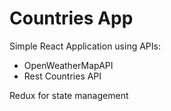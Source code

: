 # Countries App

Simple React Application using APIs:

- OpenWeatherMapAPI
- Rest Countries API

Redux for state management
